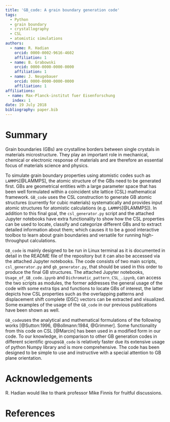 ```yaml
---
title: 'GB_code: A grain boundary generation code'
tags:
  - Python
  - grain boundary
  - crystallography
  - CSL
  - atomistic simulations
authors:
  - name: R. Hadian
    orcid: 0000-0002-9616-4602
    affiliation: 1
  - name: B. Grabowski
    orcid: 0000-0000-0000-0000
    affiliation: 1
  - name: J. Neugebauer
    orcid: 0000-0000-0000-0000
    affiliation: 1
affiliations:
 - name: Max-Planck-institut fuer Eisenforschung
   index: 1
date: 19 July 2018 
bibliography: paper.bib
---
```


# Summary

Grain boundaries (GBs) are crystalline borders between single crystals in materials 
microstructure. They play an important role in mechanical, chemical or electronic response 
of materials and are therefore an essential focus of materials science and physics.


To simulate grain boundary properties using atomistic codes such as ``LAMMPS``[@LAMMPS], 
the atomic structure of the GBs need to be generated first. 
GBs are geometrical entities with a large parameter space that has been well formulated within a coincident site 
lattice (CSL) mathematical framework. ``GB_code`` uses the CSL construction to generate GB atomic structures
(currently for cubic materials) systematically and provides input atomic structures for atomistic calculations
(e.g. ``LAMMPS``[@LAMMPS]). In addition to this final goal, the ``csl_generator.py`` script and the attached Jupyter 
notebooks have extra functionality to show how the CSL properties can be used to locate, classify and categorize 
different GBs and to extract detailed information about them; which causes it to be a good interactive 
toolbox to learn about grain boundaries and versatile for running high-throughput calculations. 

``GB_code`` is mainly designed to be run in Linux terminal as it is documented in detail in the README 
file of the repository but it can also be accessed via the attached Jupyter notebooks. The code consists 
of two main scripts, ``csl_generator.py`` and ``gb_generator.py``, that should be used in this order to
produce the final GB structures. The attached Jupyter notebooks, ``Usage_of_GB_code.ipynb`` and 
``Dichromatic_pattern_CSL_.ipynb``, can access the two scripts as modules, the former addresses the general 
usage of the code with some extra tips and functions to locate GBs of interest, the latter depicts how CSL 
properties such as the overlapping patterns and displacement shift complete (DSC) vectors can be extracted 
and visualized. Some examples of the usage of the ``GB_code`` in our previous publications have been shown 
as well.

``GB_code``uses the analytical and mathematical formulations of the following works 
[@Sutton:1996, @Bollmann:1984, @Grimmer]. Some functionality from this code on CSL [@Marcin] has been used in a 
modified form in our code. To our knowledge, in comparison to other GB generation codes in different 
scientific groups``GB_code`` is relatively faster due its extensive usage of python Numpy library
and is more comprehensive. The code has been designed to be simple to use and instructive with a special 
attention to GB plane orientation. 


# Acknowledgements

R. Hadian would like to thank professor Mike Finnis for fruitful discussions.


# References
